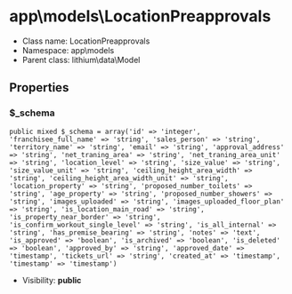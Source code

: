 app\models\LocationPreapprovals
===============






* Class name: LocationPreapprovals
* Namespace: app\models
* Parent class: lithium\data\Model





Properties
----------


### $_schema

    public mixed $_schema = array('id' => 'integer', 'franchisee_full_name' => 'string', 'sales_person' => 'string', 'territory_name' => 'string', 'email' => 'string', 'approval_address' => 'string', 'net_traning_area' => 'string', 'net_traning_area_unit' => 'string', 'location_level' => 'string', 'size_value' => 'string', 'size_value_unit' => 'string', 'ceiling_height_area_width' => 'string', 'ceiling_height_area_width_unit' => 'string', 'location_property' => 'string', 'proposed_number_toilets' => 'string', 'age_property' => 'string', 'proposed_number_showers' => 'string', 'images_uploaded' => 'string', 'images_uploaded_floor_plan' => 'string', 'is_location_main_road' => 'string', 'is_property_near_border' => 'string', 'is_confirm_workout_single_level' => 'string', 'is_all_internal' => 'string', 'has_premise_bearing' => 'string', 'notes' => 'text', 'is_approved' => 'boolean', 'is_archived' => 'boolean', 'is_deleted' => 'boolean', 'approved_by' => 'string', 'approved_date' => 'timestamp', 'tickets_url' => 'string', 'created_at' => 'timestamp', 'timestamp' => 'timestamp')





* Visibility: **public**




